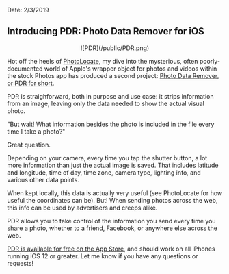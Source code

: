 Date: 2/3/2019

## Introducing PDR: Photo Data Remover for iOS

<center>![PDR](/public/PDR.png)</center>

Hot off the heels of [PhotoLocate](https://jonathankizer.com/PhotoLocate/), my dive into the mysterious, often poorly-documented world of Apple's wrapper object for photos and videos within the stock Photos app has produced a second project: [Photo Data Remover, or PDR for short](https://itunes.apple.com/us/app/pdr-photo-data-remover/id1450225401).

PDR is straighforward, both in purpose and use case: it strips information from an image, leaving only the data needed to show the actual visual photo.

"But wait! What information besides the photo is included in the file every time I take a photo?"

Great question.

Depending on your camera, every time you tap the shutter button, a lot more information than just the actual image is saved. That includes latitude and longitude, time of day, time zone, camera type, lighting info, and various other data points.

When kept locally, this data is actually very useful (see PhotoLocate for how useful the coordinates can be). But! When sending photos across the web, this info can be used by advertisers and creeps alike.

PDR allows you to take control of the information you send every time you share a photo, whether to a friend, Facebook, or anywhere else across the web.

[PDR is available for free on the App Store](https://itunes.apple.com/us/app/pdr-photo-data-remover/id1450225401), and should work on all iPhones running iOS 12 or greater. Let me know if you have any questions or requests!